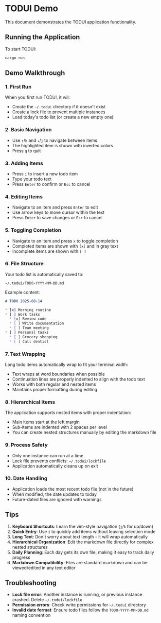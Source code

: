 # TODUI Demo

This document demonstrates the TODUI application functionality.

## Running the Application

To start TODUI:

```bash
cargo run
```

## Demo Walkthrough

### 1. First Run
When you first run TODUI, it will:
- Create the `~/.todui` directory if it doesn't exist
- Create a lock file to prevent multiple instances
- Load today's todo list (or create a new empty one)

### 2. Basic Navigation
- Use `↑`/`k` and `↓`/`j` to navigate between items
- The highlighted item is shown with inverted colors
- Press `q` to quit

### 3. Adding Items
- Press `i` to insert a new todo item
- Type your todo text
- Press `Enter` to confirm or `Esc` to cancel

### 4. Editing Items
- Navigate to an item and press `Enter` to edit
- Use arrow keys to move cursor within the text
- Press `Enter` to save changes or `Esc` to cancel

### 5. Toggling Completion
- Navigate to an item and press `x` to toggle completion
- Completed items are shown with `[x]` and in gray text
- Incomplete items are shown with `[ ]`

### 6. File Structure
Your todo list is automatically saved to:
```
~/.todui/TODO-YYYY-MM-DD.md
```

Example content:
```markdown
# TODO 2025-08-14

* [x] Morning routine
* [ ] Work tasks
  * [x] Review code
  * [ ] Write documentation
  * [ ] Team meeting
* [ ] Personal tasks
  * [ ] Grocery shopping
  * [ ] Call dentist
```

### 7. Text Wrapping
Long todo items automatically wrap to fit your terminal width:
- Text wraps at word boundaries when possible
- Continuation lines are properly indented to align with the todo text
- Works with both regular and nested items
- Maintains proper formatting during editing

### 8. Hierarchical Items
The application supports nested items with proper indentation:
- Main items start at the left margin
- Sub-items are indented with 2 spaces per level
- You can create nested structures manually by editing the markdown file

### 9. Process Safety
- Only one instance can run at a time
- Lock file prevents conflicts: `~/.todui/lockfile`
- Application automatically cleans up on exit

### 10. Date Handling
- Application loads the most recent todo file (not in the future)
- When modified, the date updates to today
- Future-dated files are ignored with warnings

## Tips

1. **Keyboard Shortcuts**: Learn the vim-style navigation (`j`/`k` for up/down)
2. **Quick Entry**: Use `i` to quickly add items without leaving selection mode
3. **Long Text**: Don't worry about text length - it will wrap automatically
4. **Hierarchical Organization**: Edit the markdown file directly for complex nested structures
5. **Daily Planning**: Each day gets its own file, making it easy to track daily progress
6. **Markdown Compatibility**: Files are standard markdown and can be viewed/edited in any text editor

## Troubleshooting

- **Lock file error**: Another instance is running, or previous instance crashed. Delete `~/.todui/lockfile`
- **Permission errors**: Check write permissions for `~/.todui` directory
- **Invalid date format**: Ensure todo files follow the `TODO-YYYY-MM-DD.md` naming convention